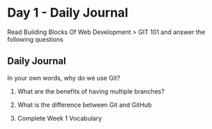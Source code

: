 # Day 1 - Daily Journal
Read Building Blocks Of Web Development > GIT 101 and answer the following questions

## Daily Journal
In your own words, why do we use Git?

1. What are the benefits of having multiple branches?

2. What is the difference between Git and GitHub

3. Complete Week 1 Vocabulary
